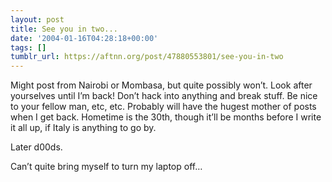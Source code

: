 ```yaml
---
layout: post
title: See you in two...
date: '2004-01-16T04:28:18+00:00'
tags: []
tumblr_url: https://aftnn.org/post/47880553801/see-you-in-two
---
```

<p>Might post from Nairobi or Mombasa, but quite possibly won&rsquo;t. Look after yourselves until I&rsquo;m back! Don&rsquo;t hack into anything and break stuff. Be nice to your fellow man, etc, etc. Probably will have the hugest mother of posts when I get back. Hometime is the 30th, though it&rsquo;ll be months before I write it all up, if Italy is anything to go by.</p>
<p>Later d00ds.</p>
<p>Can&rsquo;t quite bring myself to turn my laptop off&hellip;</p>
